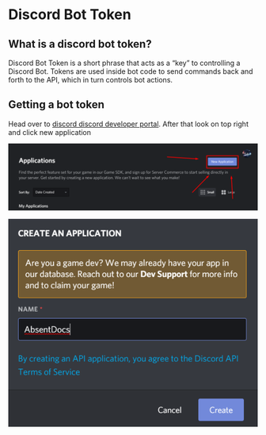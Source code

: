 # Discord Bot Token

## What is a discord bot token?

Discord Bot Token is a short phrase that acts as a “key” to controlling a Discord Bot. Tokens are used inside bot code to send commands back and forth to the API, which in turn controls bot actions.

## Getting a bot token

Head over to [discord discord developer portal](https://discordapp.com/developers/applications). After that look on top right and click new application

![Click on New Application](.gitbook/assets/newapplication.png)

![Time to pick a name. Pick the name of your bot you would want. Could be changed later if needed.](.gitbook/assets/newapplication2.png)



